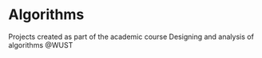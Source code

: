 # Algorithms
Projects created as part of the academic course Designing and analysis of algorithms @WUST

